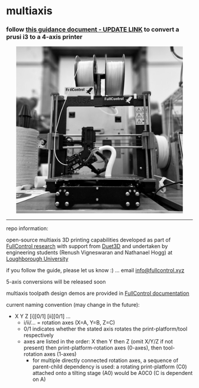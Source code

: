 # multiaxis

### follow [this guidance document - UPDATE LINK](https://colab.research.google.com/github/FullControlXYZ/multiaxis/blob/master/prusa_4axis_guide_colab.ipynb) to convert a prusi i3 to a 4-axis printer

<center><img src='https://github.com/FullControlXYZ/multiaxis/raw/main/prusai3_XYZB1/Images/overall_image.jpg' width=450></center>

------------------

repo information:

open-source multiaxis 3D printing capabilities developed as part of [FullControl research](https://github.com/FullControlXYZ/fullcontrol) with support from [Duet3D](https://www.duet3d.com/) and undertaken by engineering students (Renush Vigneswaran and Nathanael Hogg) at [Loughborough University](https://www.lboro.ac.uk/)

if you follow the guide, please let us know :) ... email [info@fullcontrol.xyz](mailto:info@fullcontrol.xyz)

5-axis conversions will be released soon

multiaxis toolpath design demos are provided in [FullControl documentation](https://github.com/FullControlXYZ/fullcontrol)

current naming convention (may change in the future):

- X Y Z [i][0/1] [ii][0/1] ...
    - i/ii/... = rotation axes (X=A, Y=B, Z=C)
    - 0/1 indicates whether the stated axis rotates the print-platform/tool respectively
    - axes are listed in the order: X then Y then Z (omit X/Y/Z if not present) then print-platform-rotation axes (0-axes), then tool-rotation axes (1-axes)
        - for multiple directly connected rotation axes, a sequence of parent-child dependency is used: a rotating print-platform (C0) attached onto a tilting stage (A0) would be A0C0 (C is dependent on A)
